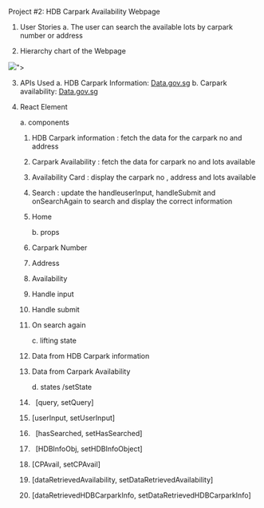 ﻿Project #2: HDB Carpark Availability Webpage

1. User Stories
   a. The user can search the available lots by carpark number or address

2. Hierarchy chart of the Webpage
<p></p>
  <img src="https://www.linkpicture.com/q/Hierarchychart.png" type="image"></a>">

3. APIs Used
   a. HDB Carpark Information: [Data.gov.sg](https://data.gov.sg/api/action/datastore_search?resource_id=139a3035-e624-4f56-b63f-89ae28d4ae4c&limit=2182)
   b. Carpark availability: [Data.gov.sg](https://api.data.gov.sg/v1/transport/carpark-availability)

4. React Element

   a. components

   1. HDB Carpark information : fetch the data for the carpark no and address
   2. Carpark Availability : fetch the data for carpark no and lots available
   3. Availability Card : display the carpark no , address and lots available
   4. Search : update the handleuserInput, handleSubmit and onSearchAgain to search and display the correct information
   5. Home

      b. props

   6. Carpark Number
   7. Address
   8. Availability
   9. Handle input
   10. Handle submit
   11. On search again

       c. lifting state

   12. Data from HDB Carpark information
   13. Data from Carpark Availability

       d. states /setState

   14. ` `[query, setQuery]
   15. [userInput, setUserInput]
   16. ` `[hasSearched, setHasSearched]
   17. ` `[HDBInfoObj, setHDBInfoObject]
   18. [CPAvail, setCPAvail]
   19. [dataRetrievedAvailability, setDataRetrievedAvailability]
   20. [dataRetrievedHDBCarparkInfo, setDataRetrievedHDBCarparkInfo]
